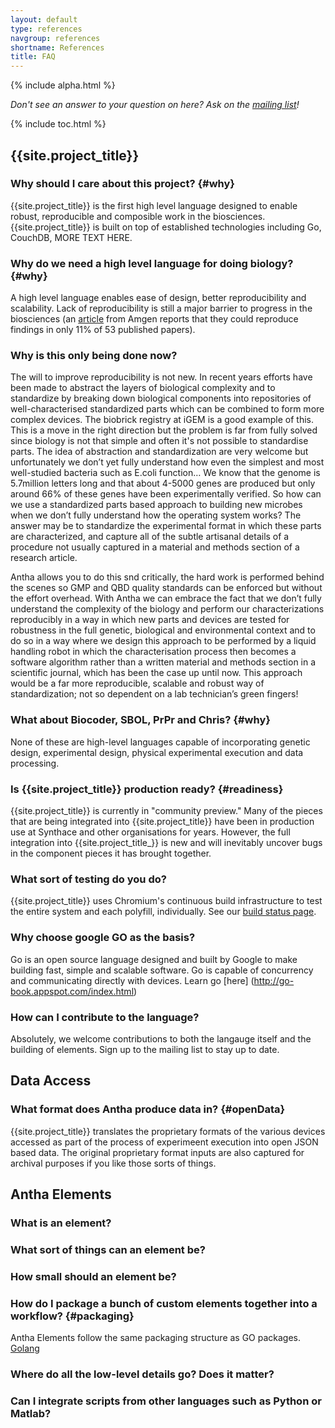 ```yaml
---
layout: default
type: references
navgroup: references
shortname: References
title: FAQ
---
```


{% include alpha.html %}

*Don't see an answer to your question on here? Ask on the [mailing list](/discuss.html)!*

{% include toc.html %}

## {{site.project_title}}

### Why should I care about this project? {#why}

{{site.project_title}} is the first high level language designed to enable robust, reproducible and composible work in the biosciences. {{site.project_title}} is built on top of established technologies including Go, CouchDB, MORE TEXT HERE.

### Why do we need a high level language for doing biology? {#why}

A high level language enables ease of design, better reproducibility and scalability. Lack of reproducibility is still a major barrier to progress in the biosciences (an [article](http://www.nature.com/nature/journal/v483/n7391/full/483531a.html) from Amgen reports that they could reproduce findings in only 11% of 53 published papers). 

### Why is this only being done now?
The will to improve reproducibility is not new. In recent years efforts have been made to abstract the layers of biological complexity and to standardize by breaking down biological components into repositories of well-characterised standardized parts which can be combined to form more complex devices. The biobrick registry at iGEM is a good example of this. This is a move in the right direction but the problem is far from fully solved since biology is not that simple and often it's not possible to standardise parts.
The idea of abstraction and standardization are very welcome but unfortunately we don’t yet fully understand how even the simplest and most well-studied bacteria such as E.coli function… We know that the genome is 5.7million letters long and that about 4-5000 genes are produced but only around 66% of these genes have been experimentally verified. So how can we use a standardized parts based approach to building new microbes when we don’t fully understand how the operating system works? 
The answer may be to standardize the experimental format in which these parts are characterized, and capture all of the subtle artisanal details of a procedure not usually captured in a material and methods section of a research article.

Antha allows you to do this snd critically, the hard work is performed behind the scenes so GMP and QBD quality standards can be enforced but without the effort overhead. With Antha we can embrace the fact that we don’t fully understand the complexity of the biology and perform our characterizations reproducibly in a way in which new parts and devices are tested for robustness in the full genetic, biological and environmental context and to do so in a way where we design this approach to be performed by a liquid handling robot in which the characterisation process then becomes a software algorithm rather than a written material and methods section in a scientific journal, which has been the case up until now.  This approach would be a far more reproducible, scalable and robust way of standardization; not so dependent on a lab technician’s green fingers!


### What about Biocoder, SBOL, PrPr and Chris? {#why}

None of these are high-level languages capable of incorporating genetic design, experimental design, physical experimental execution and data processing.

### Is {{site.project_title}} production ready? {#readiness}

{{site.project_title}} is currently in "community preview." Many of the pieces that are being integrated into {{site.project_title}} have been in production use at Synthace and other organisations for years. However, the full integration into {{site.project_title_}} is new and will inevitably uncover bugs in the component pieces it has brought together.

### What sort of testing do you do?

{{site.project_title}} uses Chromium's continuous build infrastructure to test
the entire system and each polyfill, individually. See our [build status page](/build/).

### Why choose google GO as the basis?

Go is an open source language designed and built by Google to make building fast, simple and scalable software. Go is capable of concurrency and communicating directly with devices. Learn go [here] (http://go-book.appspot.com/index.html)

### How can I contribute to the language?
Absolutely, we welcome contributions to both the langauge itself and the building of elements. Sign up to the mailing list to stay up to date. 

## Data Access

### What format does Antha produce data in? {#openData}

{{site.project_title}} translates the proprietary formats of the various devices accessed as part of the process of 
experimeent execution into open JSON based data. The original proprietary format inputs are also captured for archival purposes if
you like those sorts of things.

## Antha Elements

### What is an element? 

### What sort of things can an element be?

### How small should an element be?

### How do I package a bunch of custom elements together into a workflow? {#packaging}

Antha Elements follow the same packaging structure as GO packages. [Golang](https://code.google.com/p/go-wiki/wiki/PackagePublishing)

### Where do all the low-level details go? Does it matter? 

### Can I integrate scripts from other languages such as Python or Matlab?

